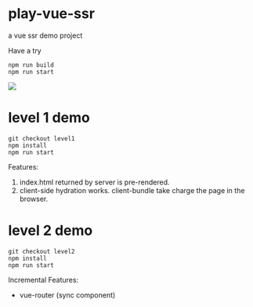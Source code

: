 # play-vue-ssr
a vue ssr demo project


Have a try
```
npm run build
npm run start
```

![](https://cloud.githubusercontent.com/assets/499550/17607895/786a415a-5fee-11e6-9c11-45a2cfdf085c.png)

# level 1 demo

```
git checkout level1
npm install
npm run start
```

Features:
1. index.html returned by server is pre-rendered.
2. client-side hydration works. client-bundle take charge the page in the browser.


# level 2 demo

```
git checkout level2
npm install
npm run start
```

Incremental Features:
* vue-router (sync component)
